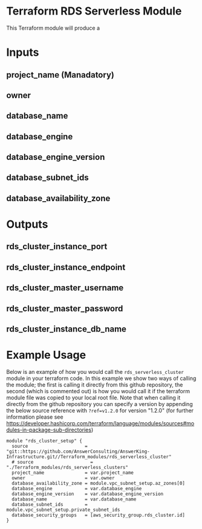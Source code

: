 # Terraform RDS Serverless Module

This Terraform module will produce a 


# Inputs
## project_name (Manadatory)

## owner 

## database_name

## database_engine

## database_engine_version

## database_subnet_ids

## database_availability_zone


# Outputs

## rds_cluster_instance_port

## rds_cluster_instance_endpoint

## rds_cluster_master_username

## rds_cluster_master_password

## rds_cluster_instance_db_name


# Example Usage

Below is an example of how you would call the `rds_serverless_cluster` module in your terraform code. In this example we show two ways of calling the module; the first is calling it directly from this github repository, the second (which is commented out) is how you would call it if the terraform module file was copied to your local root file. Note that when calling it directly from the github repository you can specify a version by appending the below source reference with `?ref=v1.2.0` for version "1.2.0" (for further information please see https://developer.hashicorp.com/terraform/language/modules/sources#modules-in-package-sub-directories)

<pre><code>module "rds_cluster_setup" {
  source                     = "git::https://github.com/AnswerConsulting/AnswerKing-Infrastructure.git//Terraform_modules/rds_serverless_cluster"
  # source                     = "./Terraform_modules/rds_serverless_clusters"
  project_name               = var.project_name
  owner                      = var.owner
  database_availability_zone = module.vpc_subnet_setup.az_zones[0]
  database_engine            = var.database_engine
  database_engine_version    = var.database_engine_version
  database_name              = var.database_name
  database_subnet_ids        = module.vpc_subnet_setup.private_subnet_ids
  database_security_groups   = [aws_security_group.rds_cluster.id]
}
</code></pre>
